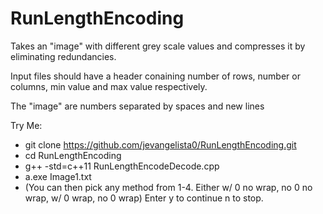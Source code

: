 # RunLengthEncoding
Takes an "image" with different grey scale values and compresses it by eliminating redundancies.

Input files should have a header conaining number of rows, number or columns, min value and max value respectively.

The "image" are numbers separated by spaces and new lines

Try Me:
 - git clone https://github.com/jevangelista0/RunLengthEncoding.git
 - cd RunLengthEncoding
 - g++ -std=c++11 RunLengthEncodeDecode.cpp
 - a.exe Image1.txt
 - (You can then pick any method from 1-4. Either w/ 0 no wrap, no 0 no wrap, w/ 0 wrap, no 0 wrap) Enter y to continue n to stop.
